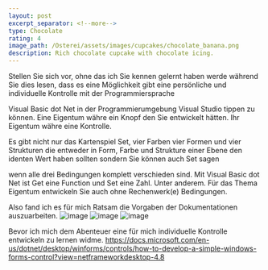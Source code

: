 ```yaml
---
layout: post
excerpt_separator: <!--more-->
type: Chocolate
rating: 4
image_path: /Osterei/assets/images/cupcakes/chocolate_banana.png
description: Rich chocolate cupcake with chocolate icing.
---
```

Stellen Sie sich vor, ohne das ich Sie kennen gelernt haben werde während Sie dies lesen,
dass es eine Möglichkeit gibt eine persönliche und individuelle Kontrolle mit der Programmiersprache

Visual Basic dot Net in der Programmierumgebung Visual Studio tippen zu können. Eine Eigentum währe
ein Knopf den Sie entwickelt hätten. Ihr Eigentum währe eine Kontrolle.

Es gibt nicht nur das Kartenspiel Set, vier Farben vier Formen und vier Strukturen die entweder in
Form, Farbe und Strukture einer Ebene den identen Wert haben sollten sondern Sie können auch Set sagen

wenn alle drei Bedingungen komplett verschieden sind. Mit Visual Basic dot Net ist Get eine Function und
Set eine Zahl. Unter anderem. Für das Thema Eigentum entwickeln Sie auch ohne Rechenwerk(e) Bedingungen.

Also fand ich es für mich Ratsam die Vorgaben der Dokumentationen auszuarbeiten.
![image](https://user-images.githubusercontent.com/75255909/172072545-e39e1e03-0338-4e10-9975-acd04a857aff.png)
![image](https://user-images.githubusercontent.com/75255909/172072562-a6f5c723-934d-42ed-be6e-74f52c551262.png)
![image](https://user-images.githubusercontent.com/75255909/172072583-e464dc7c-5cfd-4ae2-9b7c-d4dd9ea53021.png)

Bevor ich mich dem Abenteuer eine für mich individuelle Kontrolle entwickeln zu lernen widme.
https://docs.microsoft.com/en-us/dotnet/desktop/winforms/controls/how-to-develop-a-simple-windows-forms-control?view=netframeworkdesktop-4.8
